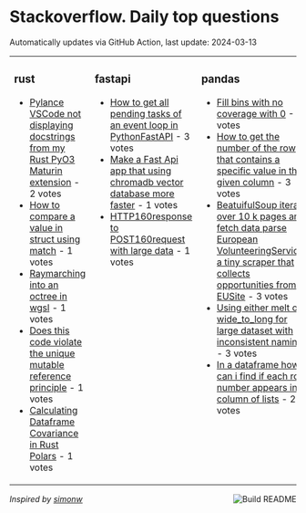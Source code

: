 # Stackoverflow. Daily top questions 

Automatically updates via GitHub Action, last update: <!-- date starts -->2024-03-13<!-- date ends -->


<table><tr><td valign="top" width="33%">

### rust
<!-- rust starts -->
* [Pylance VSCode not displaying docstrings from my Rust PyO3 Maturin extension](https://stackoverflow.com/questions/78149331/pylance-vscode-not-displaying-docstrings-from-my-rust-pyo3-maturin-extensio) - 2 votes
* [How to compare a value in struct using match](https://stackoverflow.com/questions/78144441/how-to-compare-a-value-in-struct-using-match) - 1 votes
* [Raymarching into an octree in wgsl](https://stackoverflow.com/questions/78154197/raymarching-into-an-octree-in-wgsl) - 1 votes
* [Does this code violate the unique mutable reference principle](https://stackoverflow.com/questions/78151046/does-this-code-violate-the-unique-mutable-reference-principle) - 1 votes
* [Calculating Dataframe Covariance in Rust Polars](https://stackoverflow.com/questions/78150542/calculating-dataframe-covariance-in-rust-polars) - 1 votes
<!-- rust ends -->
</td><td valign="top" width="34%">


### fastapi
<!-- fastapi starts -->
* [How to get all pending tasks of an event loop in PythonFastAPI](https://stackoverflow.com/questions/78154864/how-to-get-all-pending-tasks-of-an-event-loop-in-python-fastapi) - 3 votes
* [Make a Fast Api app that using chromadb vector database more faster](https://stackoverflow.com/questions/78155810/make-a-fast-api-app-that-using-chromadb-vector-database-more-faster) - 1 votes
* [HTTP160response to POST160request with large data](https://stackoverflow.com/questions/78146704/http-response-to-post-request-with-large-data) - 1 votes
<!-- fastapi ends -->
</td><td valign="top" width="34%">


### pandas
<!-- pandas starts -->
* [Fill bins with no coverage with 0](https://stackoverflow.com/questions/78154266/fill-bins-with-no-coverage-with-0) - 4 votes
* [How to get the number of the row that contains a specific value in the given column](https://stackoverflow.com/questions/78147344/how-to-get-the-number-of-the-row-that-contains-a-specific-value-in-the-given-col) - 3 votes
* [BeatuifulSoup iterate over 10 k pages amp fetch data parse European VolunteeringServices a tiny scraper that collects opportunities from EUSite](https://stackoverflow.com/questions/78154925/beatuifulsoup-iterate-over-10-k-pages-fetch-data-parse-european-volunteering) - 3 votes
* [Using either melt or wide_to_long for large dataset with inconsistent naming](https://stackoverflow.com/questions/78150457/using-either-melt-or-wide-to-long-for-large-dataset-with-inconsistent-naming) - 3 votes
* [In a dataframe how can i find if each row number appears in a column of lists](https://stackoverflow.com/questions/78149052/in-a-dataframe-how-can-i-find-if-each-row-number-appears-in-a-column-of-lists) - 2 votes
<!-- pandas ends -->
</td></tr></table>

<a href="https://github.com/hp0404/hp0404/actions"><img src="https://github.com/hp0404/hp0404/workflows/Build%20README/badge.svg" align="right" alt="Build README"></a> <p>*Inspired by  [simonw](https://github.com/simonw/simonw)*</p>
